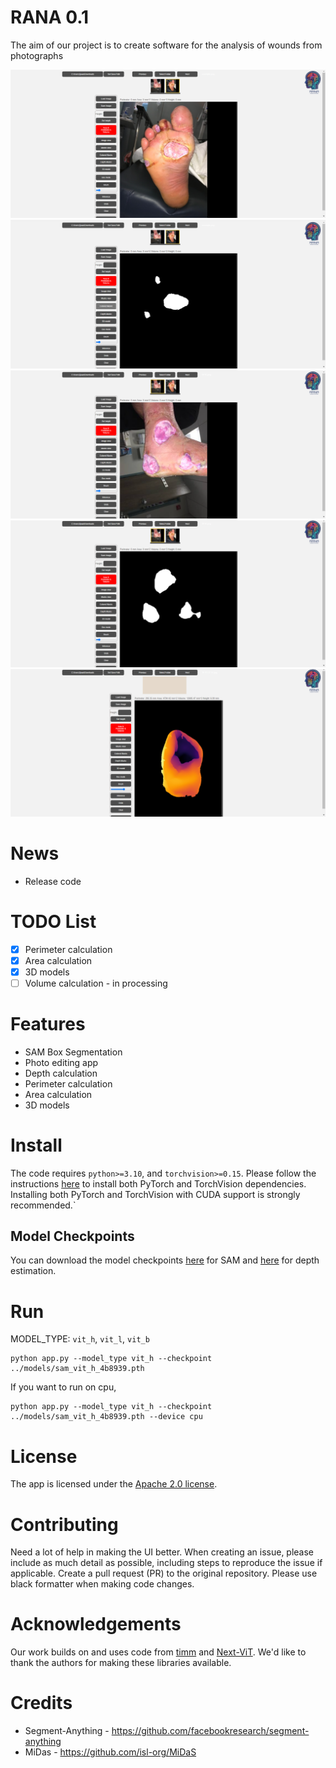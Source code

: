 # RANA 0.1
The aim of our project is to create software for the analysis of wounds from photographs

![](https://github.com/Dmitry-lab0/Wound_analysis_RANA/blob/main/images/image_1.png?raw=true)
![](https://github.com/Dmitry-lab0/Wound_analysis_RANA/blob/main/images/mask_1.png?raw=true)
![](https://github.com/Dmitry-lab0/Wound_analysis_RANA/blob/main/images/image_2.png?raw=true)
![](https://github.com/Dmitry-lab0/Wound_analysis_RANA/blob/main/images/mask_2.png?raw=true)
![](https://github.com/Dmitry-lab0/Wound_analysis_RANA/blob/main/images/depth.png?raw=true)

# News
- Release code

# TODO List
- [x] Perimeter calculation
- [x] Area calculation
- [x] 3D models
- [ ] Volume calculation - in processing

# Features
- SAM Box Segmentation
- Photo editing app
- Depth calculation
- Perimeter calculation
- Area calculation
- 3D models

# Install
The code requires `python>=3.10`,  and `torchvision>=0.15`. Please follow the instructions [here](https://pytorch.org/get-started/locally/) to install both PyTorch and TorchVision dependencies. Installing both PyTorch and TorchVision with CUDA support is strongly recommended.`

## Model Checkpoints
You can download the model checkpoints [here](https://github.com/facebookresearch/segment-anything#model-checkpoints) for SAM and [here](https://drive.google.com/drive/folders/1vteIYoWKHEvI0jz8wWF5r-3W0wSvDgXt?usp=sharing) for depth estimation.  

# Run

MODEL_TYPE: `vit_h`, `vit_l`, `vit_b`
```bash!
python app.py --model_type vit_h --checkpoint ../models/sam_vit_h_4b8939.pth
```

If you want to run on cpu, 
```bash!
python app.py --model_type vit_h --checkpoint ../models/sam_vit_h_4b8939.pth --device cpu
```
# License

The app is licensed under the [Apache 2.0 license](https://github.com/Dmitry-lab0/Wound_analysis_RANA/blob/main/LICENSE).

# Contributing

Need a lot of help in making the UI better.
When creating an issue, please include as much detail as possible, including steps to reproduce the issue if applicable.
Create a pull request (PR) to the original repository. Please use black formatter when making code changes.

# Acknowledgements

Our work builds on and uses code from [timm](https://github.com/huggingface/pytorch-image-models) and [Next-ViT](https://github.com/bytedance/Next-ViT). We'd like to thank the authors for making these libraries available.

# Credits

- Segment-Anything - https://github.com/facebookresearch/segment-anything
- MiDas - https://github.com/isl-org/MiDaS
